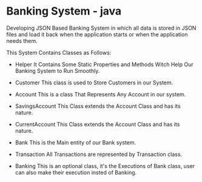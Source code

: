 # Banking System - java

Developing JSON Based Banking System in which all data is stored in JSON files and load it back when the application starts or when the application needs them.

This System Contains Classes as Follows:

-   Helper
    It Contains Some Static Properties and Methods Witch Help Our Banking System to Run Smoothly.

-   Customer
    This class is used to Store Customers in our System.

-   Account
    This is a class That Represents Any Account in our system.

-   SavingsAccount
    This Class extends the Account Class and has its nature.

-   CurrentAccount
    This Class extends the Account Class and has its nature.

-   Bank
    This is the Main entity of our Bank system.

-   Transaction
    All Transactions are represented by Transaction class.

-   Banking
    This is an optional class, it's the Executions of Bank class, user can also make their execution insted of Banking.